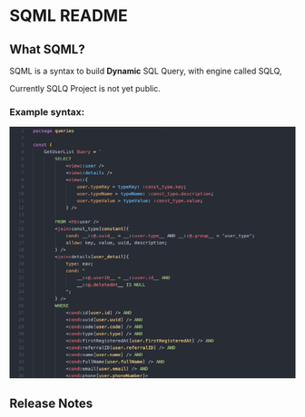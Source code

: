 # SQML README

## What SQML?

SQML is a syntax to build **Dynamic** SQL Query, with engine called SQLQ,

Currently SQLQ Project is not yet public.

### Example syntax:

![Example](_/example-syntax.png)


## Release Notes
